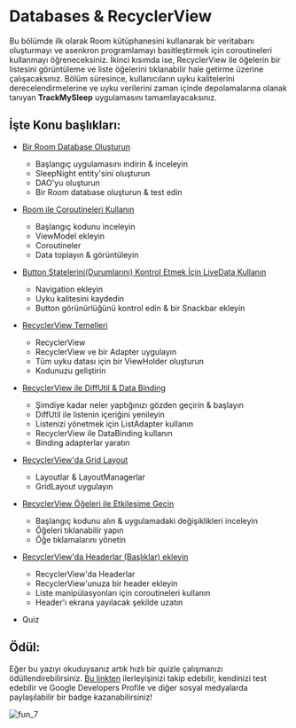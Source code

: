 # Databases & RecyclerView

Bu bölümde ilk olarak Room kütüphanesini kullanarak bir veritabanı oluşturmayı ve asenkron programlamayı basitleştirmek için coroutineleri kullanmayı öğreneceksiniz. 
İkinci kısımda ise, RecyclerView ile öğelerin bir listesini görüntüleme ve liste öğelerini tıklanabilir hale getirme üzerine çalışacaksınız. 
Bölüm süresince, kullanıcıların uyku kalitelerini derecelendirmelerine ve uyku verilerini zaman içinde depolamalarına olanak 
tanıyan **TrackMySleep** uygulamasını tamamlayacaksınız.

## İşte Konu başlıkları:

- [Bir Room Database Oluşturun](https://github.com/bgmylc/Android-Kotlin-Fundamentals/tree/main/Part%207%20-%20Databases%20%26%20RecyclerView/Dok%C3%BCman%201%20-%20Bir%20Room%20Database%20Olu%C5%9Fturun)
  - Başlangıç uygulamasını indirin & inceleyin
  - SleepNight entity'sini oluşturun
  - DAO'yu oluşturun
  - Bir Room database oluşturun & test edin

- [Room ile Coroutineleri Kullanın](https://github.com/serkanalc/Android-Kotlin-Fundamentals/tree/main/Part%207%20-%20Databases%20%26%20RecyclerView/Dok%C3%BCman%202%20-%20Room%20ile%20Coroutineleri%20Kullan%C4%B1n)
  - Başlangıç kodunu inceleyin
  - ViewModel ekleyin
  - Coroutineler
  - Data toplayın & görüntüleyin
  
- [Button Statelerini(Durumlarını) Kontrol Etmek İçin LiveData Kullanın](https://github.com/serkanalc/Android-Kotlin-Fundamentals/tree/main/Part%207%20-%20Databases%20%26%20RecyclerView/Döküman%203%20-%20Button%20Statelerini%20Kontrol%20Etmek%20İçin%20LiveData%20Kullanın%20)
  - Navigation ekleyin
  - Uyku kalitesini kaydedin
  - Button görünürlüğünü kontrol edin & bir Snackbar ekleyin
 
- [RecyclerView Temelleri](https://github.com/serkanalc/Android-Kotlin-Fundamentals/tree/main/Part%207%20-%20Databases%20%26%20RecyclerView/Döküman%204%20-%20RecyclerView%20Temelleri)
  - RecyclerView
  - RecyclerView ve bir Adapter uygulayın
  - Tüm uyku datası için bir ViewHolder oluşturun
  - Kodunuzu geliştirin
  
- [RecyclerView ile DiffUtil & Data Binding](https://github.com/serkanalc/Android-Kotlin-Fundamentals/tree/main/Part%207%20-%20Databases%20%26%20RecyclerView/D%C3%B6k%C3%BCman%205%20-%20RecyclerView%20ile%20DiffUtil%20%26%20Data%20Binding)
  - Şimdiye kadar neler yaptığınızı gözden geçirin & başlayın
  - DiffUtil ile listenin içeriğini yenileyin
  - Listenizi yönetmek için ListAdapter kullanın
  - RecyclerView ile DataBinding kullanın
  - Binding adapterlar yaratın

- [RecyclerView'da Grid Layout](https://github.com/serkanalc/Android-Kotlin-Fundamentals/tree/main/Part%207%20-%20Databases%20%26%20RecyclerView/D%C3%B6k%C3%BCman%206%20-%20RecyclerView'da%20Grid%20Layout%20)
  - Layoutlar & LayoutManagerlar
  - GridLayout uygulayın

- [RecyclerView Öğeleri ile Etkileşime Geçin](https://github.com/serkanalc/Android-Kotlin-Fundamentals/tree/main/Part%207%20-%20Databases%20%26%20RecyclerView/D%C3%B6k%C3%BCman%207%20-%20RecyclerView%20%C3%96%C4%9Feleri%20ile%20Etkile%C5%9Fime%20Ge%C3%A7in)
  - Başlangıç kodunu alın & uygulamadaki değişiklikleri inceleyin
  - Öğeleri tıklanabilir yapın
  - Öğe tıklamalarını yönetin

- [RecyclerView'da Headerlar (Başlıklar) ekleyin](https://github.com/serkanalc/Android-Kotlin-Fundamentals/tree/main/Part%207%20-%20Databases%20%26%20RecyclerView/D%C3%B6k%C3%BCman%208%20-%20RecyclerView'da%20Headerlar%20ekleyin) 
  - RecyclerView'da Headerlar
  - RecyclerView'unuza bir header ekleyin
  - Liste manipülasyonları için coroutineleri kullanın
  - Header'ı ekrana yayılacak şekilde uzatın
  
- Quiz <!-- link ekle -->

## Ödül:

Eğer bu yazıyı okuduysanız artık hızlı bir quizle çalışmanızı ödüllendirebilirsiniz. [Bu linkten](https://developer.android.com/courses/pathways/kotlin-fundamentals-seven) 
ilerleyişinizi takip edebilir, kendinizi test edebilir ve Google Developers Profile ve diğer sosyal medyalarda paylaşılabilir
bir badge kazanabilirsiniz!

![fun_7](https://user-images.githubusercontent.com/46448616/140919004-076f0dc0-e88b-41a3-b968-2eb51274f26c.png)
